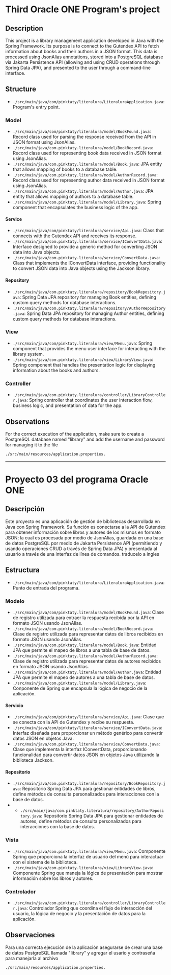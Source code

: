 # Third Oracle ONE Program's project

## Description

This project is a library management application developed in Java with the Spring Framework. 
Its purpose is to connect to the Gutendex API to fetch information about books and their authors in a JSON format. This data is processed using JsonAlias annotations, stored into a PostgreSQL database via Jakarta Persistence API (allowing and using CRUD operations through Spring Data JPA), and presented to the user through a command-line interface.

## Structure
- `./src/main/java/com/pinktaty/literalura/LiteraluraApplication.java`: Program's entry point.

### Model
- `./src/main/java/com/pinktaty/literalura/model/BookFound.java`: Record class used for parsing the response received from the API in JSON format using JsonAlias.
- `./src/main/java/com.pinktaty.literalura/model/BookRecord.java`: Record class used for representing book data received in JSON format using JsonAlias.
- `./src/main/java/com.pinktaty.literalura/model/Book.java`: JPA entity that allows mapping of books to a database table.
- `./src/main/java/com.pinktaty.literalura/model/AuthorRecord.java`: Record class used for representing author data received in JSON format using JsonAlias.
- `./src/main/java/com.pinktaty.literalura/model/Author.java`: JPA entity that allows mapping of authors to a database table.
- `./src/main/java/com.pinktaty.literalura/model/Library.java`: Spring component that encapsulates the business logic of the app.

#### Service
- `./src/main/java/com/pinktaty/literalura/service/Api.java`: Class that connects with the Gutendex API and receives its response.
- `./src/main/java/com.pinktaty.literalura/service/IConvertData.java`: Interface designed to provide a generic method for converting JSON data into Java objects.
- `./src/main/java/com.pinktaty.literalura/service/ConvertData.java`: Class that implements the IConvertData interface, providing functionality to convert JSON data into Java objects using the Jackson library.

#### Repository
- `./src/main/java/com.pinktaty.literalura/repository/BookRepository.java`: Spring Data JPA repository for managing Book entities, defining custom query methods for database interactions.
- `./src/main/java/com.pinktaty.literalura/repository/AuthorRepository.java`: Spring Data JPA repository for managing Author entities, defining custom query methods for database interactions.

### View
- `./src/main/java/com/pinktaty.literalura/view/Menu.java`: Spring component that provides the menu user interface for interacting with the library system.
- `./src/main/java/com.pinktaty.literalura/view/LibraryView.java`: Spring component that handles the presentation logic for displaying information about the books and authors.

### Controller
- `./src/main/java/com.pinktaty.literalura/controller/LibraryController.java`: Spring controller that coordinates the user interaction flow, business logic, and presentation of data for the app.

## Observations

For the correct execution of the application, make sure to create a PostgreSQL database named "library" and add the username and password for managing it to the file 
```bash
./src/main/resources/application.properties.
```

* * *

# Proyecto 03 del programa Oracle ONE

## Descripción

Este proyecto es una aplicación de gestión de bibliotecas desarrollada en Java con Spring Framework. 
Su función es conectarse a la API de Gutendex para obtener información sobre libros y autores de los mismos en formato JSON; la cual es procesada por medio de JsonAlias, guardada en una base de datos PostgreSQL por medio de Jakarta Persistence API (permitiendo y usando operaciones CRUD a través de Spring Data JPA) y presentada al usuario a través de una interfaz de línea de comandos. traducelo a ingles

## Estructura
- `./src/main/java/com/pinktaty/literalura/LiteraluraApplication.java`: Punto de entrada del programa.

### Modelo
- `./src/main/java/com/pinktaty.literalura/model/BookFound.java`: Clase de registro utilizada para extraer la respuesta recibida por la API en formato JSON usando JsonAlias.
- `./src/main/java/com.pinktaty.literalura/model/BookRecord.java`: Clase de registro utilizada para representar datos de libros recibidos en formato JSON usando JsonAlias.
- `./src/main/java/com.pinktaty.literalura/model/Book.java`: Entidad JPA que permite el mapeo de libros a una tabla de base de datos.
- `./src/main/java/com.pinktaty.literalura/model/AuthorRecord.java`: Clase de registro utilizada para representar datos de autores recibidos en formato JSON usando JsonAlias.
- `./src/main/java/com.pinktaty.literalura/model/Author.java`: Entidad JPA que permite el mapeo de autores a una tabla de base de datos.
- `./src/main/java/com.pinktaty.literalura/model/Library.java`: Conponente de Spring que encapsula la lógica de negocio de la aplicación.

#### Servicio
- `./src/main/java/com/pinktaty/literalura/service/Api.java`: Clase que se conecta con la API de Gutendex y recibe su respuesta.
- `./src/main/java/com/pinktaty/literalura/service/IConvertData.java`: Interfaz diseñada para proporcionar un método genérico para convertir datos JSON en objetos Java.
- `./src/main/java/com.pinktaty.literalura/service/ConvertData.java`: Clase que implementa la interfaz IConvertData, proporcionando funcionalidad para convertir datos JSON en objetos Java utilizando la biblioteca Jackson.

#### Repositorio
- `./src/main/java/com.pinktaty.literalura/repository/BookRepository.java`: Repositorio Spring Data JPA para gestionar entidades de libros, define métodos de consulta personalizados para interacciones con la base de datos.
- - `./src/main/java/com.pinktaty.literalura/repository/AuthorRepository.java`: Repositorio Spring Data JPA para gestionar entidades de autores, define métodos de consulta personalizados para interacciones con la base de datos.

### Vista
- `./src/main/java/com.pinktaty.literalura/view/Menu.java`: Componente Spring que proporciona la interfaz de usuario del menú para interactuar con el sistema de la biblioteca.
- `./src/main/java/com.pinktaty.literalura/view/LibraryView.java`: Componente Spring que maneja la lógica de presentación para mostrar información sobre los libros y autores.

### Controlador
- `./src/main/java/com.pinktaty.literalura/controller/LibraryController.java`: Controlador Spring que coordina el flujo de interacción del usuario, la lógica de negocio y la presentación de datos para la aplicación.

## Observaciones

Para una correcta ejecución de la aplicación asegurarse de crear una base de datos PostgreSQL llamada "library" y agregar el usario y contraseña para manejarla al archivo 
```bash
./src/main/resources/application.properties.
```

